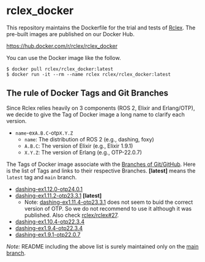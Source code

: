 # rclex_docker

This repository maintains the Dockerfile for the trial and tests of [Rclex](https://github.com/rclex/rclex). The pre-built images are published on our Docker Hub.

https://hub.docker.com/r/rclex/rclex_docker

You can use the Docker image like the follow.

```
$ docker pull rclex/rclex_docker:latest
$ docker run -it --rm --name rclex rclex/rclex_docker:latest
```

## The rule of Docker Tags and Git Branches

Since Rclex relies heavily on 3 components (ROS 2, Elixir and Erlang/OTP), we decide to give the Tag of Docker image a long name to clarify each version.

- `name`-ex`A.B.C`-otp`X.Y.Z`
  - `name`: The distribution of ROS 2 (e.g., dashing, foxy)
  - `A.B.C`: The version of Elixir (e.g., Elixir 1.9.1)
  - `X.Y.Z`: The version of Erlang (e.g., OTP-22.0.7)

The Tags of Docker image associate with the [Branches of Git/GitHub](https://github.com/rclex/rclex_docker/branches). Here is the list of Tags and links to their respective Branches. **[latest]** means the `latest` tag and `main` branch.

- [dashing-ex1.12.0-otp24.0.1](https://github.com/rclex/rclex_docker/tree/dashing-ex1.12.0-otp24.0.1)
- [dashing-ex1.11.2-otp23.3.1](https://github.com/rclex/rclex_docker/tree/dashing-ex1.11.2-otp23.3.1) **[latest]**
  - Note: [dashing-ex1.11.4-otp23.3.1](https://github.com/rclex/rclex_docker/tree/dashing-ex1.11.4-otp23.3.1) does not seem to buid the correct version of OTP. So we do not recommend to use it although it was published.  Also check [rclex/rclex#27](https://github.com/rclex/rclex/issues/27).
- [dashing-ex1.10.4-otp22.3.4](https://github.com/rclex/rclex_docker/tree/dashing-ex1.10.4-otp22.3.4)
- [dashing-ex1.9.4-otp22.3.4](https://github.com/rclex/rclex_docker/tree/dashing-ex1.9.1-otp22.3.4)
- [dashing-ex1.9.1-otp22.0.7](https://github.com/rclex/rclex_docker/tree/dashing-ex1.9.1-otp22.0.7)

_Note:_ README including the above list is surely maintained only on the [main branch](https://github.com/rclex/rclex_docker#the-rule-of-docker-tags-and-git-branches).
